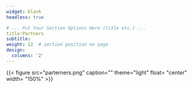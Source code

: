 ```yaml
---
widget: blank
headless: true

# ... Put Your Section Options Here (title etc.) ...
title:Partners
subtitle:
weight: 12  # section position on page
design:
  columns: '2'
---
```


{{< figure src="parterners.png" caption="" theme="light"  float= "center" width= "150%" >}}
